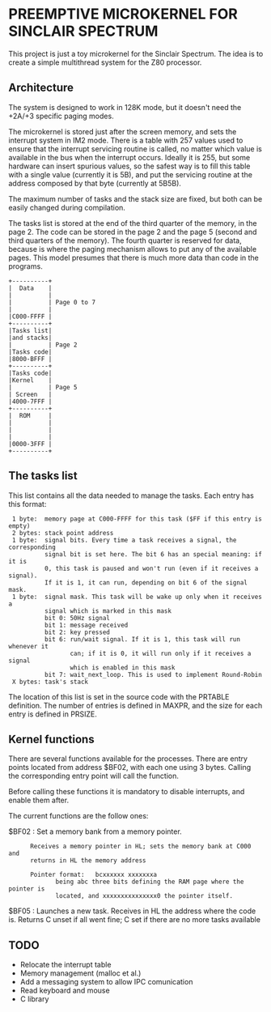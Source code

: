 # PREEMPTIVE MICROKERNEL FOR SINCLAIR SPECTRUM

This project is just a toy microkernel for the Sinclair Spectrum. The idea is
to create a simple multithread system for the Z80 processor.

## Architecture

The system is designed to work in 128K mode, but it doesn't need the +2A/+3
specific paging modes.

The microkernel is stored just after the screen memory, and sets the interrupt
system in IM2 mode. There is a table with 257 values used to ensure that the
interrupt servicing routine is called, no matter which value is available in the
bus when the interrupt occurs. Ideally it is 255, but some hardware can insert
spurious values, so the safest way is to fill this table with a single value
(currently it is 5B), and put the servicing routine at the address composed by
that byte (currently at 5B5B).

The maximum number of tasks and the stack size are fixed, but both can be easily
changed during compilation.

The tasks list is stored at the end of the third quarter of the memory, in the
page 2. The code can be stored in the page 2 and the page 5 (second and third
quarters of the memory). The fourth quarter is reserved for data, because is
where the paging mechanism allows to put any of the available pages. This model
presumes that there is much more data than code in the programs.

    +----------+
    |  Data    |
    |          |
    |          | Page 0 to 7
    |          |
    |C000-FFFF |
    +----------+
    |Tasks list|
    |and stacks|
    |          | Page 2
    |Tasks code|
    |8000-BFFF |
    +----------+
    |Tasks code|
    |Kernel    |
    |          | Page 5
    | Screen   |
    |4000-7FFF |
    +----------+
    |  ROM     |
    |          |
    |          |
    |          |
    |0000-3FFF |
    +----------+

## The tasks list

This list contains all the data needed to manage the tasks. Each entry has this
format:

     1 byte:  memory page at C000-FFFF for this task ($FF if this entry is empty)
     2 bytes: stack point address
     1 byte:  signal bits. Every time a task receives a signal, the corresponding
              signal bit is set here. The bit 6 has an special meaning: if it is
              0, this task is paused and won't run (even if it receives a signal).
              If it is 1, it can run, depending on bit 6 of the signal mask.
     1 byte:  signal mask. This task will be wake up only when it receives a
              signal which is marked in this mask
              bit 0: 50Hz signal
              bit 1: message received
              bit 2: key pressed
              bit 6: run/wait signal. If it is 1, this task will run whenever it
                     can; if it is 0, it will run only if it receives a signal
                     which is enabled in this mask
              bit 7: wait_next_loop. This is used to implement Round-Robin
     X bytes: task's stack

The location of this list is set in the source code with the PRTABLE definition.
The number of entries is defined in MAXPR, and the size for each entry is
defined in PRSIZE.

## Kernel functions

There are several functions available for the processes. There are entry points
located from address $BF02, with each one using 3 bytes. Calling the corresponding
entry point will call the function.

Before calling these functions it is mandatory to disable interrupts, and enable
them after.

The current functions are the follow ones:

  $BF02 : Set a memory bank from a memory pointer.

          Receives a memory pointer in HL; sets the memory bank at C000 and
          returns in HL the memory address

          Pointer format:   bcxxxxxx xxxxxxxa
                 being abc three bits defining the RAM page where the pointer is
                 located, and xxxxxxxxxxxxxxx0 the pointer itself.

  $BF05 : Launches a new task. Receives in HL the address where the code is.
          Returns C unset if all went fine; C set if there are no more tasks available


## TODO

 * Relocate the interrupt table
 * Memory management (malloc et al.)
 * Add a messaging system to allow IPC comunication
 * Read keyboard and mouse
 * C library

